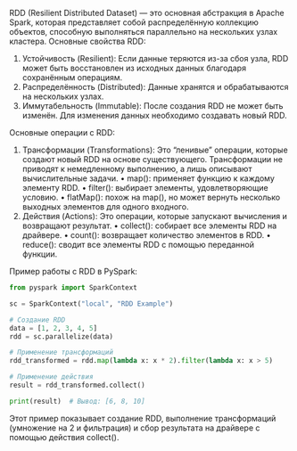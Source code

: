 RDD (Resilient Distributed Dataset) — это основная абстракция в Apache Spark, которая представляет собой распределённую коллекцию объектов, способную выполняться параллельно на нескольких узлах кластера. Основные свойства RDD:

 1. Устойчивость (Resilient): Если данные теряются из-за сбоя узла, RDD может быть восстановлен из исходных данных благодаря сохранённым операциям.
 2. Распределённость (Distributed): Данные хранятся и обрабатываются на нескольких узлах.
 3. Иммутабельность (Immutable): После создания RDD не может быть изменён. Для изменения данных необходимо создавать новый RDD.

Основные операции с RDD:

 1. Трансформации (Transformations): Это “ленивые” операции, которые создают новый RDD на основе существующего. Трансформации не приводят к немедленному выполнению, а лишь описывают вычислительные задачи.
 • map(): применяет функцию к каждому элементу RDD.
 • filter(): выбирает элементы, удовлетворяющие условию.
 • flatMap(): похож на map(), но может вернуть несколько выходных элементов для одного входного.
 2. Действия (Actions): Это операции, которые запускают вычисления и возвращают результат.
 • collect(): собирает все элементы RDD на драйвере.
 • count(): возвращает количество элементов в RDD.
 • reduce(): сводит все элементы RDD с помощью переданной функции.

Пример работы с RDD в PySpark:
```python
from pyspark import SparkContext

sc = SparkContext("local", "RDD Example")

# Создание RDD
data = [1, 2, 3, 4, 5]
rdd = sc.parallelize(data)

# Применение трансформаций
rdd_transformed = rdd.map(lambda x: x * 2).filter(lambda x: x > 5)

# Применение действия
result = rdd_transformed.collect()

print(result)  # Вывод: [6, 8, 10]
```
Этот пример показывает создание RDD, выполнение трансформаций (умножение на 2 и фильтрация) и сбор результата на драйвере с помощью действия collect().